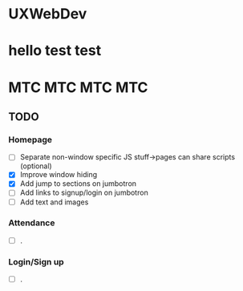 # UXWebDev
# hello test test
# MTC MTC MTC MTC


## TODO
### Homepage
- [ ] Separate non-window specific JS stuff->pages can share scripts (optional)
- [X] Improve window hiding
- [X] Add jump to sections on jumbotron
- [ ] Add links to signup/login on jumbotron
- [ ] Add text and images
### Attendance
- [ ] .
### Login/Sign up
- [ ] .
